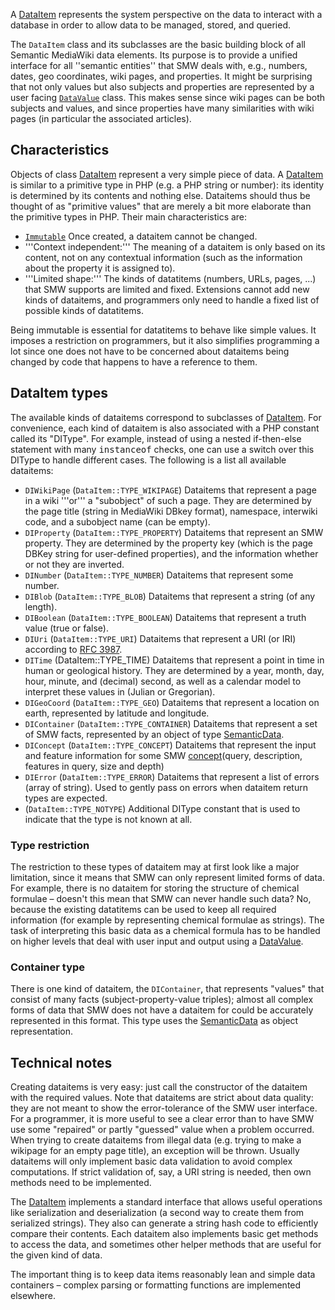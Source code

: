 
A [DataItem][dataitem] represents the system perspective on the data to interact with a database in order to allow data to be managed, stored, and queried.

The `DataItem` class and its subclasses are the basic building block of all Semantic MediaWiki data elements. Its purpose is to provide a unified interface for all ''semantic entities'' that SMW deals with, e.g., numbers, dates, geo coordinates, wiki pages, and properties. It might be surprising that not only values but also subjects and properties are represented by a user facing [`DataValue`][datavalue] class. This makes sense since wiki pages can be both subjects and values, and since properties have many similarities with wiki pages (in particular the associated articles).

## Characteristics

Objects of class [DataItem][dataitem] represent a very simple piece of data. A [DataItem][dataitem] is similar to a primitive type in PHP (e.g. a PHP string or number): its identity is determined by its contents and nothing else. Dataitems should thus be thought of as "primitive values" that are merely a bit more elaborate than the primitive types in PHP. Their main characteristics are:

- [`Immutable`](https://en.wikipedia.org/wiki/Immutable_object) Once created, a dataitem cannot be changed.
- '''Context independent:''' The meaning of a dataitem is only based on its content, not on any contextual information (such as the information about the property it is assigned to).
- '''Limited shape:''' The kinds of datatitems (numbers, URLs, pages, ...) that SMW supports are limited and fixed. Extensions cannot add new kinds of dataitems, and programmers only need to handle a fixed list of possible kinds of datatitems.

Being immutable is essential for datatitems to behave like simple values. It imposes a restriction on programmers, but it also simplifies programming a lot since one does not have to be concerned about dataitems being changed by code that happens to have a reference to them.

## DataItem types

The available kinds of dataitems correspond to subclasses of [DataItem][dataitem]. For convenience, each kind of dataitem is also associated with a PHP constant called its "DIType". For example, instead of using a nested if-then-else statement with many <tt>instanceof</tt> checks, one can use a switch over this DIType to handle different cases. The following is a list all available dataitems:

- `DIWikiPage` (`DataItem::TYPE_WIKIPAGE`) Dataitems that represent a page in a wiki '''or''' a "subobject" of such a page. They are determined by the page title (string in MediaWiki DBkey format), namespace, interwiki code, and a subobject name (can be empty).
- `DIProperty` (`DataItem::TYPE_PROPERTY`) Dataitems that represent an SMW property. They are determined by the property key (which is the page DBKey string for user-defined properties), and the information whether or not they are inverted.
- `DINumber` (`DataItem::TYPE_NUMBER`) Dataitems that represent some number.
- `DIBlob` (`DataItem::TYPE_BLOB`) Dataitems that represent a string (of any length).
- `DIBoolean` (`DataItem::TYPE_BOOLEAN`) Dataitems that represent a truth value (true or false).
- `DIUri` (`DataItem::TYPE_URI`) Dataitems that represent a URI (or IRI) according to [RFC 3987](http://www.ietf.org/rfc/rfc3987.txt).
- `DITime` (DataItem::TYPE_TIME) Dataitems that represent a point in time in human or geological history. They are determined by a year, month, day, hour, minute, and (decimal) second, as well as a calendar model to interpret these values in (Julian or Gregorian).
- `DIGeoCoord` (`DataItem::TYPE_GEO`) Dataitems that represent a location on earth, represented by latitude and longitude.
- `DIContainer` (`DataItem::TYPE_CONTAINER`) Dataitems that represent a set of SMW facts, represented by an object of type [SemanticData][semanticdata].
- `DIConcept` (`DataItem::TYPE_CONCEPT`) Dataitems that represent the input and feature information for some SMW [concept](https://www.semantic-mediawiki.org/wiki/Help:Concepts)(query, description, features in query, size and depth)
- `DIError` (`DataItem::TYPE_ERROR`) Dataitems that represent a list of errors (array of string). Used to gently pass on errors when dataitem return types are expected.
- (`DataItem::TYPE_NOTYPE`) Additional DIType constant that is used to indicate that the type is not known at all.

### Type restriction

The restriction to these types of dataitem may at first look like a major limitation, since it means that SMW can only represent limited forms of data. For example, there is no dataitem for storing the structure of chemical formulae &ndash; doesn't this mean that SMW can never handle such data? No, because the existing datatitems can be used to keep all required information (for example by representing chemical formulae as strings). The task of interpreting this basic data as a chemical formula has to be handled on higher levels that deal with user input and output using a [DataValue][datavalue].

### Container type

There is one kind of dataitem, the `DIContainer`, that represents "values" that consist of many facts (subject-property-value triples); almost all complex forms of data that SMW does not have a dataitem for could be accurately represented in this format. This type uses the [SemanticData][semanticdata] as object representation.

## Technical notes

Creating dataitems is very easy: just call the constructor of the dataitem with the required values. Note that dataitems are strict about data quality: they are not meant to show the error-tolerance of the SMW user interface. For a programmer, it is more useful to see a clear error than to have SMW use some "repaired" or partly "guessed" value when a problem occurred. When trying to create dataitems from illegal data (e.g. trying to make a wikipage for an empty page title), an exception will be thrown. Usually dataitems will only implement basic data validation to avoid complex computations. If strict validation of, say, a URI string is needed, then own methods need to be implemented.

The [DataItem][dataitem]  implements a standard interface that allows useful operations like serialization and deserialization (a second way to create them from serialized strings). They also can generate a string hash code to efficiently compare their contents. Each dataitem also implements basic get methods to access the data, and sometimes other helper methods that are useful for the given kind of data.

The important thing is to keep data items reasonably lean and simple data containers &ndash; complex parsing or formatting functions are implemented elsewhere.

[dataitem]:https://github.com/SemanticMediaWiki/SemanticMediaWiki/blob/master/docs/architecture/datamodel.dataitem.md
[semanticdata]:https://github.com/SemanticMediaWiki/SemanticMediaWiki/blob/master/docs/architecture/datamodel.semanticdata.md
[datavalue]:https://github.com/SemanticMediaWiki/SemanticMediaWiki/blob/master/docs/architecture/datamodel.datavalue.md
